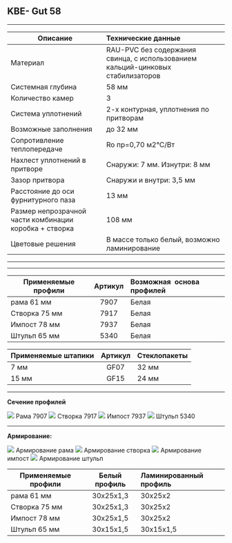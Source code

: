 ## **KBE- Gut 58**

* * *

| Описание  |  Технические данные |
|----------------|:----------|
|  Материал | RAU-PVC без содержания свинца, с использованием кальций-цинковых стабилизаторов | 
|  Системная глубина | 58 мм | 
|  Количество камер | 3 | 
|  Система уплотнений | 2-х контурная, уплотнения по притворам | 
|  Возможные заполнения | до 32 мм | 
| Сопротивление теплопередаче | Ro пр=0,70 м2°С/Вт |
|  Нахлест уплотнений в притворе | Снаружи: 7 мм. Изнутри: 8 мм | 
|  Зазор притвора | Снаружи и внутри: 3,5 мм | 
|  Расстояние до оси фурнитурного паза | 13 мм | 
|  Размер непрозрачной части комбинации коробка + створка | 108 мм | 
| Цветовые решения | В массе только белый, возможно ламинирование | 

* * *

* * *

| Применяемые профили | Артикул | Возможная  основа профилей |
|----------------|:---------:|:----------|
| рама 61 мм |  7907  |  Белая |
| Створка 75 мм  | 7917 |  Белая |
| Импост 78 мм | 7937 |  Белая |
| Штульп 65 мм | 5340  |  Белая |

| Применяемые штапики | Артикул | Стеклопакеты |
|----------------|:---------:|:----------|
| 7 мм | GF07  |  32 мм |
| 15 мм | GF15 |  24 мм |

* * *

**Сечение профилей**

![](https://github.com/AlexandraEgorovatmk/help_os/blob/master/kveGut58/media/image1.png)
Рама 7907
![](https://github.com/AlexandraEgorovatmk/help_os/blob/master/kveGut58/media/image2.png)
Створка 7917
  ![](https://github.com/AlexandraEgorovatmk/help_os/blob/master/kveGut58/media/image3.png)
  Импост 7937
![](https://github.com/AlexandraEgorovatmk/help_os/blob/master/kveGut58/media/image4.png)
Штульп 5340

* * *

**Армирование:**

![](https://github.com/AlexandraEgorovatmk/help_os/blob/master/kveGut58/media/image5.png)
Армирование рама
![](https://github.com/AlexandraEgorovatmk/help_os/blob/master/kveGut58/media/image6.png)
Армирование створка
![](https://github.com/AlexandraEgorovatmk/help_os/blob/master/kveGut58/media/image7.png)
Армирование импост
![](https://github.com/AlexandraEgorovatmk/help_os/blob/master/kveGut58/media/image8.png)
Армирование штульп

| Применяемые профили | Белый профиль | Ламинированный профиль|
|----------------|:---------:|:----------|
| рама 61 мм |  30х25х1,3  |  30х25х2 |
| Створка 75 мм  | 30х25х1,3 |  30х25х2 |
| Импост 78 мм | 30x25x1,5 |  30х25х2 |
| Штульп 65 мм | 30x15x1,5 |  30x15x1,5 |
